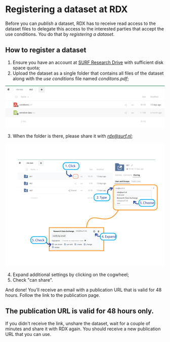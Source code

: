 # Registering a dataset at RDX

Before you can _publish_ a dataset, RDX has to receive read access to the dataset files to delegate this access to the interested parties that accept the use conditions. You do that by _registering a dataset_.

## How to register a dataset

1. Ensure you have an account at [SURF Research Drive](https://researchdrive.surfsara.nl/index.php/login) with sufficient disk space quota;
2. Upload the dataset as a single folder that contains all files of the dataset along with the _use conditions_ file named _conditons.pdf_;

<img src="./img/register-dataset/dataset-folder.png">

3. When the folder is there, please share it with *rdx@surf.nl*;

<img src="./img/register-dataset/rdx-share.png" />

4. Expand additional settings by clicking on the cogwheel;
5. Check "can share".

And done! You'll receive an email with a publication URL that is valid for 48 hours. Follow the link to the publication page.

## The publication URL is valid for 48 hours only.

If you didn't receive the link, unshare the dataset, wait for a couple of minutes and share it with RDX again. You should receive a new publication URL that you can use.
